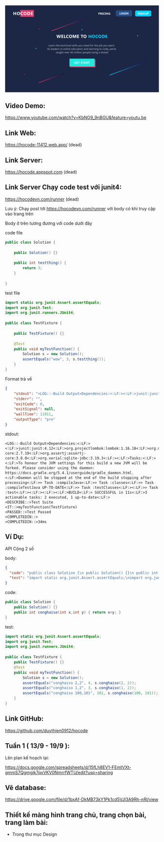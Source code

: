 
![alt text](https://github.com/duythien0912/hocode/blob/master/Design/Home%20-%202.png?raw=true)

## Video Demo:
https://www.youtube.com/watch?v=KbNG9_9nBGU&feature=youtu.be

## Link Web: 

https://hocode-11412.web.app/ (dead)

## Link Server: 

https://hocode.appspot.com (dead)

## Link Server Chạy code test với junit4: 

https://hocodevn.com/runner (dead)

Lưu ý: Chạy post tới https://hocodevn.com/runner với body có khi truy cập vào trang trên

Body ở trên tương đương với code dưới đây

code file
```java
public class Solution {

    public Solution() {}

    public int testthing() {
        return 3;
    }

}
```

test file
```java
import static org.junit.Assert.assertEquals;
import org.junit.Test;
import org.junit.runners.JUnit4;

public class TestFixture {

    public TestFixture() {}

    @Test
    public void myTestFunction() {
        Solution s = new Solution();
        assertEquals("wow", 3, s.testthing());
    }
}
```

Format trả về

```json
{
    "stdout": "<LOG::-Build Output>Dependencies:<:LF:><:LF:>junit:junit:4.12<:LF:>org.projectlombok:lombok:1.16.18<:LF:>org.mockito:mockito-core:2.7.19<:LF:>org.assertj:assertj-core:3.8.0<:LF:>org.xerial:sqlite-jdbc:3.19.3<:LF:><:LF:>Tasks:<:LF:><:LF:>To honour the JVM settings for this build a new JVM will be forked. Please consider using the daemon: https://docs.gradle.org/5.4.1/userguide/gradle_daemon.html.<:LF:>Daemon will be stopped at the end of the build stopping after processing<:LF:>> Task :compileJava<:LF:>> Task :classes<:LF:>> Task :compileTestJava UP-TO-DATE<:LF:>> Task :testClasses<:LF:><:LF:>> Task :test<:LF:><:LF:><:LF:><:LF:>BUILD<:LF:> SUCCESSFUL in 11s<:LF:>3 actionable tasks: 2 executed, 1 up-to-date<:LF:>\n<DESCRIBE::>Test Suite\n<IT::>myTestFunction(TestFixture)\n<PASSED::>Test Passed\n<COMPLETEDIN::>\n<COMPLETEDIN::>34ms\n",
    "stderr": "",
    "exitCode": 0,
    "exitSignal": null,
    "wallTime": 11911,
    "outputType": "pre"
}
```

stdout:
```
<LOG::-Build Output>Dependencies:<:LF:><:LF:>junit:junit:4.12<:LF:>org.projectlombok:lombok:1.16.18<:LF:>org.mockito:mockito-core:2.7.19<:LF:>org.assertj:assertj-core:3.8.0<:LF:>org.xerial:sqlite-jdbc:3.19.3<:LF:><:LF:>Tasks:<:LF:><:LF:>To honour the JVM settings for this build a new JVM will be forked. Please consider using the daemon: https://docs.gradle.org/5.4.1/userguide/gradle_daemon.html.<:LF:>Daemon will be stopped at the end of the build stopping after processing<:LF:>> Task :compileJava<:LF:>> Task :classes<:LF:>> Task :compileTestJava UP-TO-DATE<:LF:>> Task :testClasses<:LF:><:LF:>> Task :test<:LF:><:LF:><:LF:><:LF:>BUILD<:LF:> SUCCESSFUL in 11s<:LF:>3 actionable tasks: 2 executed, 1 up-to-date<:LF:>
<DESCRIBE::>Test Suite
<IT::>myTestFunction(TestFixture)
<PASSED::>Test Passed
<COMPLETEDIN::>
<COMPLETEDIN::>34ms
```

## Ví Dụ:
API Cộng 2 số

body:
```json
{
  "code": "public class Solution {\n public Solution() {}\n public int conghaiso(int x,int y) { return x+y; }\n }",
  "test": "import static org.junit.Assert.assertEquals;\nimport org.junit.Test;\nimport org.junit.runners.JUnit4;\npublic class TestFixture {\npublic TestFixture() {}\n@Test\npublic void myTestFunction() {\nSolution s = new Solution();\nassertEquals(\"sum 4\", 4, s.conghaiso(2,2));\nassertEquals(\"sum 3\", 3, s.conghaiso(1,2));\n}\n}"
}
```

code:
```java
public class Solution {
    public Solution() {}
    public int conghaiso(int x,int y) { return x+y; }
}
```

test:
```java
import static org.junit.Assert.assertEquals;
import org.junit.Test;
import org.junit.runners.JUnit4;

public class TestFixture {
    public TestFixture() {}
    @Test
    public void myTestFunction() {
        Solution s = new Solution();
        assertEquals("conghaiso 2,2", 4, s.conghaiso(2, 2));
        assertEquals("conghaiso 1,2", 3, s.conghaiso(1, 2));
        assertEquals("conghaiso 100,101", 201, s.conghaiso(100, 101));
    }
}
```

## Link GitHub: 

https://github.com/duythien0912/hocode

## Tuần 1 ( 13/9 - 19/9 ):
Lên plan kế hoạch lại:

https://docs.google.com/spreadsheets/d/15fLh8EV1-FEmtVXt-gmmS7Qgmgjk7qxVKV0NmrrfWTU/edit?usp=sharing

## Vẽ database:

https://drive.google.com/file/d/1bxAf-DkMB73kY1Pk1cd5VJl3A9Rh-nRl/view


## Thiết kế màng hình trang chủ, trang chọn bài, trang làm bài:
- Trong thư mục Design
